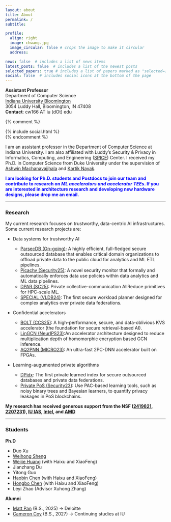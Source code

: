 ```yaml
---
layout: about
title: About
permalink: /
subtitle:

profile:
  align: right
  image: chwang.jpg
  image_circular: false # crops the image to make it circular
  address: 

news: false  # includes a list of news items
latest_posts: false  # includes a list of the newest posts
selected_papers: true # includes a list of papers marked as "selected={true}"
social: false  # includes social icons at the bottom of the page
---
```


**Assistant Professor**\
Department of Computer Science\
[Indiana University Bloomington](https://cs.indiana.edu/)\
3054 Luddy Hall, Bloomington, IN 47408\
**Contact**: cw166 AT iu (dOt) edu

{% comment %}
<div class="contact-icons">
{% include social.html %}
</div>
{% endcomment %}


<b></b>

I am an assistant professor in the Department of Computer Science at Indiana University. I am also affiliated with Luddy’s Security & Privacy in Informatics, Computing, and Engineering ([SPICE](https://spice.luddy.indiana.edu/)) Center. I received my Ph.D. in Computer Science from Duke University under the supervision of [Ashwin Machanavajjhala](https://users.cs.duke.edu/~ashwin/) and [Kartik Nayak](https://users.cs.duke.edu/~kartik/).

<span style="color:blue"> **I am looking for Ph.D. students and Postdocs to join our team and contribute to research on *ML accelerators and accelerator TEEs*. If you are interested in architecture research and developing new hardware designs, please drop me an email.** </span>

---
### Research
My current research focuses on trustworthy, data-centric AI infrastructures. Some current research projects are:

- Data systems for trustworthy AI
  - [ParsecDB (On-going)](https://github.com/uu60/parsec): A highly efficient, full-fledged secure outsourced database that enables critical domain organizations to offload private data to the public cloud for analytics and ML ETL pipelines.
  - [Picachv (Security25)](https://www.usenix.org/conference/usenixsecurity25/presentation/chen-haobin): A novel security monitor that formally and automatically enforces data use policies within data analytics and ML data pipelines.
  - [DPAR (SC25)](#): Private collective-communication AllReduce primitives for HPC-scale ML.
  - [SPECIAL (VLDB24)](https://dl.acm.org/doi/10.14778/3717755.3717764): The first secure workload planner designed for complex analytics over private data federations.
 
- Confidential accelerators
  - [BOLT (CCS25)](#): A high-performance, secure, and data-oblivious KVS accelerator (the foundation for secure retrieval-based AI).
  - [LinGCN (NeurIPS23)](https://arxiv.org/abs/2309.14331):An accelerator architecture designed to reduce multiplication depth of homomorphic encryption based GCN inference.
  - [AQ2PNN (MICRO23)](https://dl.acm.org/doi/10.1145/3613424.3614297): An ultra-fast 2PC-DNN accelerator built on FPGAs.
 
- Learning-augumented private algorithms
  - [DPidx](https://arxiv.org/abs/2410.21164): The first private learned index for secure outsourced databases and private data federations.
  - [Private PoS (Security23)](https://www.usenix.org/conference/usenixsecurity23/presentation/wang-chenghong#:~:text=Private%20Proof%2Dof%2DStake%20Blockchains%20using%20Differentially%2DPrivate%20Stake%20Distortion,-Authors%3A&text=Abstract%3A,must%20in%20theory%20forgo%20privacy): Use PAC-based learning tools, such as noisy binary trees and Bayesian learners, to quantify privacy leakages in PoS blockchains.
 
**My research has received generous support from the NSF ([2419821](https://www.nsf.gov/awardsearch/showAward?AWD_ID=2419821&HistoricalAwards=false), [2207231](https://www.nsf.gov/awardsearch/showAward?AWD_ID=2207231&HistoricalAwards=false)), [IU IAS](https://ias.indiana.edu/), [Intel](https://www.intel.com/content/www/us/en/homepage.html), and [AMD](https://www.amd.com/en/corporate/university-program.html)**

---
### Students

**Ph.D**
- Duo Xu
- [Weihong Sheng](https://swh256.github.io/)
- [Weijie Huang](https://macromogic.xyz/) (with Haixu and XiaoFeng)
- Jianzhang Du
- Yitong Guo
- [Haobin Chen](https://hiroki-chen.github.io/) (with Haixu and XiaoFeng)
- [Hongbo Chen](https://hc50.pages.iu.edu/) (with Haixu and XiaoFeng)
- Leyi Zhao (Advisor Xuhong Zhang)

**Alumni**
- [Matt Pan](https://www.linkedin.com/in/matt-pan/) (B.S., 2025) → Deloitte
- [Cameron Coy](https://www.linkedin.com/in/cameron-coy/) (B.S., 2027) → Continuing studies at IU
  
